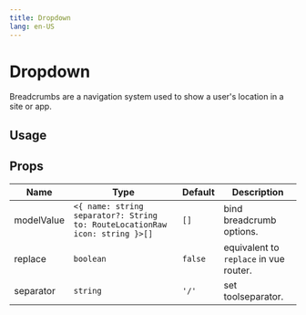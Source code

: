 ```yaml
---
title: Dropdown
lang: en-US
---
```


# Dropdown <sup><PlBadge value="New" /></sup>

Breadcrumbs are a navigation system used to show a user's location in a site or app.

## Usage

<demo src="../../../example/dropdown/usage.vue"></demo>

## Props

| Name       | Type       | Default     | Description                           |
| ------     | ---------- | ----------- | ------------------------------------- |
| modelValue | `<{ name: string separator?: String to: RouteLocationRaw icon: string }>[]`  | `[]`  | bind breadcrumb options. |
| replace    | `boolean`  | `false` | equivalent to `replace` in vue router. |
| separator  | `string`   | `'/'`   | set toolseparator. |
